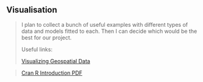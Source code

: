 ## Visualisation 

> I plan to collect a bunch of useful examples with different types of data and models fitted to each. 
> Then I can decide which would be the best for our project. 
> 
> Useful links:
> 
> [Visualizing Geospatial Data](https://www.r-bloggers.com/2020/11/visualizing-geospatial-data-in-r-part-1-finding-loading-and-cleaning-data/)

> [Cran R Introduction PDF](https://cran.r-project.org/doc/contrib/intro-spatial-rl.pdf)
